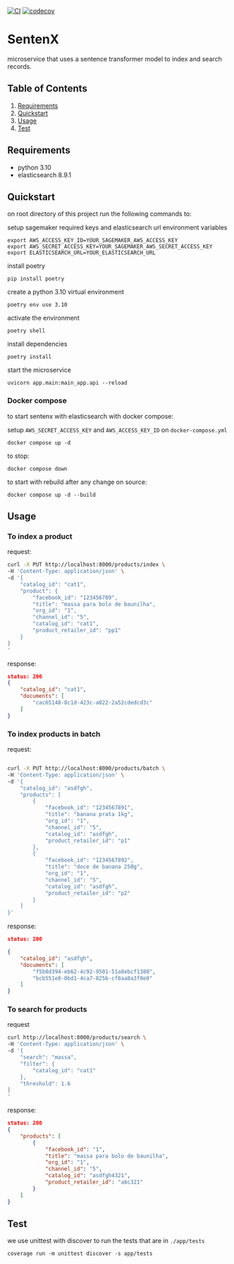 [![CI](https://github.com/weni-ai/SentenX/actions/workflows/ci.yaml/badge.svg)](https://github.com/weni-ai/SentenX/actions/workflows/ci.yaml) [![codecov](https://codecov.io/github/weni-ai/SentenX/graph/badge.svg?token=HKHVFE9KBU)](https://codecov.io/github/weni-ai/SentenX)

# SentenX

microservice that uses a sentence transformer model to index and search records.

## Table of Contents

1. [Requirements](#requirements)
2. [Quickstart](#quickstart)
3. [Usage](#usage)
4. [Test](#test)

## Requirements

* python 3.10
* elasticsearch 8.9.1

## Quickstart
on root directory of this project run the following commands to:

setup sagemaker required keys and elasticsearch url environment variables

```
export AWS_ACCESS_KEY_ID=YOUR_SAGEMAKER_AWS_ACCESS_KEY
export AWS_SECRET_ACCESS_KEY=YOUR_SAGEMAKER_AWS_SECRET_ACCESS_KEY
export ELASTICSEARCH_URL=YOUR_ELASTICSEARCH_URL
```

install poetry
```
pip install poetry
```

create a python 3.10 virtual environment
```
poetry env use 3.10
```

activate the environment
```
poetry shell
```

install dependencies
```
poetry install
```

start the microservice
```
uvicorn app.main:main_app.api --reload
```

### Docker compose

to start sentenx with elasticsearch with docker compose:

setup `AWS_SECRET_ACCESS_KEY` and `AWS_ACCESS_KEY_ID` on `docker-compose.yml`
```
docker compose up -d
```

to stop:
```
docker compose down
```

to start with rebuild after any change on source:
```
docker compose up -d --build
```


## Usage

### To index a product

request:
```bash
curl -X PUT http://localhost:8000/products/index \
-H 'Content-Type: application/json' \
-d '{
    "catalog_id": "cat1",
    "product": {
        "facebook_id": "123456789",
        "title": "massa para bolo de baunilha",
        "org_id": "1",
        "channel_id": "5",
        "catalog_id": "cat1",
        "product_retailer_id": "pp1"
    }
}
'
```
response:
```json
status: 200
{
    "catalog_id": "cat1",
    "documents": [
        "cac65148-8c1d-423c-a022-2a52cdedcd3c"
    ]
}
```

### To index products in batch

request:
```bash

curl -X PUT http://localhost:8000/products/batch \
-H 'Content-Type: application/json' \
-d '{
    "catalog_id": "asdfgh",
    "products": [
        {
            "facebook_id": "1234567891",
            "title": "banana prata 1kg",
            "org_id": "1",
            "channel_id": "5",
            "catalog_id": "asdfgh",
            "product_retailer_id": "p1"
        },
        {
            "facebook_id": "1234567892",
            "title": "doce de banana 250g",
            "org_id": "1",
            "channel_id": "5",
            "catalog_id": "asdfgh",
            "product_retailer_id": "p2"
        }
    ]
}'
```

response:
```json
status: 200

{
    "catalog_id": "asdfgh",
    "documents": [
        "f5b8d394-eb62-4c92-9501-51a8ebcf1380",
        "bcb551e8-0bd1-4ca7-825b-cf8aa8a3f0e0"
    ]
}
```

### To search for products

request
```bash
curl http://localhost:8000/products/search \
-H 'Content-Type: application/json' \
-d '{
    "search": "massa",
    "filter": {
        "catalog_id": "cat1"
    },
    "threshold": 1.6
}
'
```
response:
```json
status: 200
{
    "products": [
        {
            "facebook_id": "1",
            "title": "massa para bolo de baunilha",
            "org_id": "1",
            "channel_id": "5",
            "catalog_id": "asdfgh4321",
            "product_retailer_id": "abc321"
        }
    ]
}
```

## Test

we use unittest with discover to run the tests that are in `./app/tests`
```
coverage run -m unittest discover -s app/tests
```

